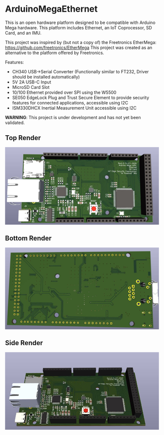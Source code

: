 # ArduinoMegaEthernet

This is an open hardware platform designed to be compatible with Arduino Mega hardware. This platform includes Ethernet, an IoT Coprocessor, SD Card, and an IMU.

This project was inspired by (but not a copy of) the Freetronics EtherMega: https://github.com/freetronics/EtherMega
This project was created as an alternative to the platform offered by Freetronics.

Features:
- CH340 USB->Serial Converter (Functionally similar to FT232, Driver should be installed automatically) 
- 5V 2A USB-C Input
- MicroSD Card Slot
- 10/100 Ethernet provided over SPI using the W5500
- SE050 EdgeLock Plug and Trust Secure Element to provide security features for connected applications, accessible using I2C
- ISM330DHCX Inertial Measurement Unit accessible using I2C

**WARNING**: This project is under development and has not yet been validated.


## Top Render
![Render of Top of PCB](https://github.com/dmanla/ArduinoMegaEthernet/blob/main/3D_Render_TOP.JPG)

## Bottom Render
![Render of Bottom of PCB](https://github.com/dmanla/ArduinoMegaEthernet/blob/main/3D_Render_BOTTOM.JPG)

## Side Render
![Render of Side of PCB](https://github.com/dmanla/ArduinoMegaEthernet/blob/main/3D_Render_ANGLED.JPG)
